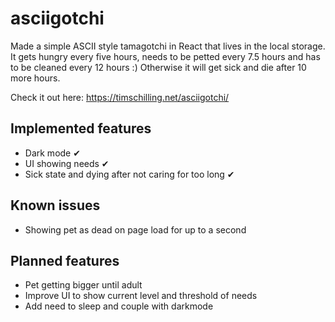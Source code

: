 # asciigotchi

Made a simple ASCII style tamagotchi in React that lives in the local storage.
It gets hungry every five hours, needs to be petted every 7.5 hours and has to be cleaned every 12 hours :) Otherwise it will get sick and die after 10 more hours.

Check it out here: https://timschilling.net/asciigotchi/

## Implemented features

- Dark mode ✔
- UI showing needs ✔
- Sick state and dying after not caring for too long ✔

## Known issues
- Showing pet as dead on page load for up to a second

## Planned features

- Pet getting bigger until adult
- Improve UI to show current level and threshold of needs
- Add need to sleep and couple with darkmode

